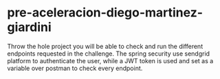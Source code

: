 # pre-aceleracion-diego-martinez-giardini

Throw the hole project you will be able to check and run the different endpoints requested in the challenge.
The spring security use sendgrid platform to authenticate the user, while a JWT token is used and set as a variable over postman to check every endpoint.

